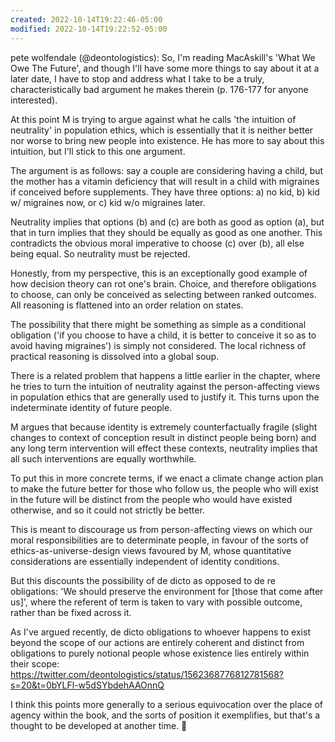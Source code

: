 ```yaml
---
created: 2022-10-14T19:22:46-05:00
modified: 2022-10-14T19:22:52-05:00
---
```


pete wolfendale (@deontologistics): So, I'm reading MacAskill's 'What We Owe The Future', and though I'll have some more things to say about it at a later date, I have to stop and address what I take to be a truly, characteristically bad argument he makes therein (p. 176-177 for anyone interested).

At this point M is trying to argue against what he calls 'the intuition of neutrality' in population ethics, which is essentially that it is neither better nor worse to bring new people into existence. He has more to say about this intuition, but I'll stick to this one argument.

The argument is as follows: say a couple are considering having a child, but the mother has a vitamin deficiency that will result in a child with migraines if conceived before supplements. They have three options: a) no kid, b) kid w/ migraines now, or c) kid w/o migraines later.

Neutrality implies that options (b) and (c) are both as good as option (a), but that in turn implies that they should be equally as good as one another. This contradicts the obvious moral imperative to choose (c) over (b), all else being equal. So neutrality must be rejected.

Honestly, from my perspective, this is an exceptionally good example of how decision theory can rot one's brain. Choice, and therefore obligations to choose, can only be conceived as selecting between ranked outcomes. All reasoning is flattened into an order relation on states.

The possibility that there might be something as simple as a conditional obligation ('if you choose to have a child, it is better to conceive it so as to avoid having migraines') is simply not considered. The local richness of practical reasoning is dissolved into a global soup.

There is a related problem that happens a little earlier in the chapter, where he tries to turn the intuition of neutrality against the person-affecting views in population ethics that are generally used to justify it. This turns upon the indeterminate identity of future people.

M argues that because identity is extremely counterfactually fragile (slight changes to context of conception result in distinct people being born) and any long term intervention will effect these contexts, neutrality implies that all such interventions are equally worthwhile.

To put this in more concrete terms, if we enact a climate change action plan to make the future better for those who follow us, the people who will exist in the future will be distinct from the people who would have existed otherwise, and so it could not strictly be better.

This is meant to discourage us from person-affecting views on which our moral responsibilities are to determinate people, in favour of the sorts of ethics-as-universe-design views favoured by M, whose quantitative considerations are essentially independent of identity conditions.

But this discounts the possibility of de dicto as opposed to de re obligations: 'We should preserve the environment for [those that come after us]', where the referent of term is taken to vary with possible outcome, rather than be fixed across it.

As I've argued recently, de dicto obligations to whoever happens to exist beyond the scope of our actions are entirely coherent and distinct from obligations to purely notional people whose existence lies entirely within their scope: https://twitter.com/deontologistics/status/1562368776812781568?s=20&t=0bYLFl-w5dSYbdehAAOnnQ

I think this points more generally to a serious equivocation over the place of agency within the book, and the sorts of position it exemplifies, but that's a thought to be developed at another time. 🖖
